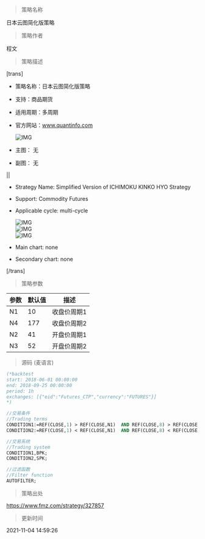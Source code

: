 
> 策略名称

日本云图简化版策略

> 策略作者

程文

> 策略描述

[trans]
- 策略名称：日本云图简化版策略
- 支持：商品期货
- 适用周期：多周期
- 官方网站：www.quantinfo.com

  ![IMG](https://www.fmz.com/upload/asset/8f499518ffb1876478917e564e9b7a71.png) 

- 主图：
  无

- 副图：
  无

||

- Strategy Name: Simplified Version of ICHIMOKU KINKO HYO Strategy
- Support: Commodity Futures
- Applicable cycle: multi-cycle

  ![IMG](https://www.fmz.com/upload/asset/6f4c8ca3330841b05f7fb0fcf311f7e0.png)  
  ![IMG](https://www.fmz.com/upload/asset/bb88fe6d9191768a71c29361ed5cc0f3.png)  
  ![IMG](https://www.fmz.com/upload/asset/1ce2e5d93a05cb49c0bd9a7113deeb0c.png) 

- Main chart: 
  none

- Secondary chart: 
  none

[/trans]

> 策略参数



|参数|默认值|描述|
|----|----|----|
|N1|10|收盘价周期1|closing price Cycle 1|
|N4|177|收盘价周期2|closing price Cycle 2|
|N2|41|开盘价周期1|opening price cycle 1|
|N3|52|开盘价周期2|opening price cycle 2|


> 源码 (麦语言)

``` pascal
(*backtest
start: 2018-06-01 00:00:00
end: 2018-09-25 00:00:00
period: 1h
exchanges: [{"eid":"Futures_CTP","currency":"FUTURES"}]
*)

//交易条件
//Trading terms
CONDITION1:=REF(CLOSE,1) > REF(CLOSE,N1)  AND REF(CLOSE,8) > REF(CLOSE,N4) AND CLOSE > OPEN AND REF(CLOSE,137)>REF(OPEN,N2) AND CLOSE > REF(OPEN,N3);
CONDITION2:=REF(CLOSE,1) < REF(CLOSE,N1)  AND REF(CLOSE,8) < REF(CLOSE,N4) AND CLOSE < OPEN AND REF(CLOSE,137)<REF(OPEN,N2) AND CLOSE < REF(OPEN,N3);

//交易系统
//Trading system
CONDITION1,BPK;
CONDITION2,SPK;

//过滤函数
//Filter function
AUTOFILTER;
```

> 策略出处

https://www.fmz.com/strategy/327857

> 更新时间

2021-11-04 14:59:26
